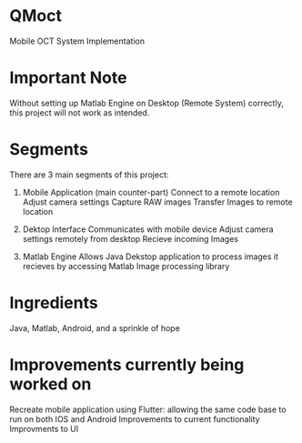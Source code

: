 # QMoct
Mobile OCT System Implementation

# Important Note
Without setting up Matlab Engine on Desktop (Remote System) correctly, this project will not work as intended. 

# Segments
There are 3 main segments of this project:

1. Mobile Application (main counter-part)
  Connect to a remote location
  Adjust camera settings
  Capture RAW images
  Transfer Images to remote location
  
2. Dektop Interface
  Communicates with mobile device
  Adjust camera settings remotely from desktop
  Recieve incoming Images

3. Matlab Engine
  Allows Java Dekstop application to process images it recieves by accessing Matlab Image processing library
# Ingredients
Java, Matlab, Android, and a sprinkle of hope

# Improvements currently being worked on
Recreate mobile application using Flutter: allowing the same code base to run on both IOS and Android
Improvements to current functionality
Improvments to UI

